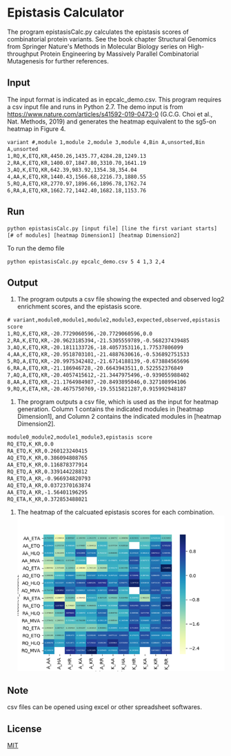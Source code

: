 # Epistasis Calculator

The program epistasisCalc.py calculates the epistasis scores of combinatorial protein variants. See the book chapter  Structural Genomics from Springer Nature's Methods in Molecular Biology series on High-throughput Protein Engineering by Massively Parallel Combinatorial Mutagenesis for further references.

## Input
The input format is indicated as in epcalc_demo.csv. This program requires a csv input file and runs in Python 2.7.
The demo input is from https://www.nature.com/articles/s41592-019-0473-0 (G.C.G. Choi et al., Nat. Methods, 2019) and generates the heatmap equivalent to the sg5-on heatmap in Figure 4.
```
variant #,module 1,module 2,module 3,module 4,Bin A,unsorted,Bin A,unsorted
1,RQ,K,ETQ,KR,4450.26,1435.77,4284.28,1249.13
2,RA,K,ETQ,KR,1400.07,1847.80,3310.70,1641.19
3,AQ,K,ETQ,KR,642.39,983.92,1354.38,354.04
4,AA,K,ETQ,KR,1440.43,1566.68,2216.73,1880.55
5,RQ,A,ETQ,KR,2770.97,1896.66,1896.78,1762.74
6,RA,A,ETQ,KR,1662.72,1442.40,1682.18,1153.76
```

## Run
```
python epistasisCalc.py [input file] [line the first variant starts] [# of modules] [heatmap Dimension1] [heatmap Dimension2]
```
To run the demo file
```
python epistasisCalc.py epcalc_demo.csv 5 4 1,3 2,4
```

## Output
1. The program outputs a csv file showing the expected and observed log2 enrichment scores, and the epistasis score.
```
# variant,module0,module1,module2,module3,expected,observed,epistasis score
1,RQ,K,ETQ,KR,-20.7729060596,-20.7729060596,0.0
2,RA,K,ETQ,KR,-20.9623185394,-21.5305559789,-0.568237439485
3,AQ,K,ETQ,KR,-20.1811133726,-18.4057353116,1.77537806099
4,AA,K,ETQ,KR,-20.9518703101,-21.4887630616,-0.536892751533
5,RQ,A,ETQ,KR,-20.9975342482,-21.6714188139,-0.673884565696
6,RA,A,ETQ,KR,-21.186946728,-20.6643943511,0.522552376849
7,AQ,A,ETQ,KR,-20.4057415612,-21.3447975496,-0.939055988402
8,AA,A,ETQ,KR,-21.1764984987,-20.8493895046,0.327108994106
9,RQ,K,ETA,KR,-20.4675750769,-19.5515821287,0.915992948187
```
1. The program outputs a csv file, which is used as the input for heatmap generation. Column 1 contains the indicated modules in [heatmap Dimension1], and Column 2 contains the indicated modules in [heatmap Dimension2].
```
module0_module2,module1_module3,epistasis score
RQ_ETQ,K_KR,0.0
RA_ETQ,K_KR,0.260123240415
AQ_ETQ,K_KR,0.386094808765
AA_ETQ,K_KR,0.116878377914
RQ_ETQ,A_KR,0.339144228812
RA_ETQ,A_KR,-0.966934820793
AQ_ETQ,A_KR,0.0372370163874
AA_ETQ,A_KR,-1.56401196295
RQ_ETA,K_KR,0.372853488021
```
1. The heatmap of the calcuated epistasis scores for each combination.
![Image](epcalc_demo_heatmap.png)

## Note
csv files can be opened using excel or other spreadsheet softwares.

## License
[MIT](https://choosealicense.com/licenses/mit/)
